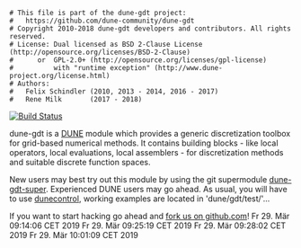 ```
# This file is part of the dune-gdt project:
#   https://github.com/dune-community/dune-gdt
# Copyright 2010-2018 dune-gdt developers and contributors. All rights reserved.
# License: Dual licensed as BSD 2-Clause License (http://opensource.org/licenses/BSD-2-Clause)
#      or  GPL-2.0+ (http://opensource.org/licenses/gpl-license)
#          with "runtime exception" (http://www.dune-project.org/license.html)
# Authors:
#   Felix Schindler (2010, 2013 - 2014, 2016 - 2017)
#   Rene Milk       (2017 - 2018)
```

[![Build Status](https://travis-ci.org/dune-community/dune-gdt.png?branch=master)](https://travis-ci.org/dune-community/dune-gdt)

dune-gdt is a [DUNE](http://www.dune-project.org/) module which provides a generic
discretization toolbox for grid-based numerical methods. It contains building blocks - like
local operators, local evaluations, local assemblers - for discretization methods and suitable
discrete function spaces.

New users may best try out this module by using the git supermodule
[dune-gdt-super](https://github.com/dune-community/dune-gdt-super). Experienced DUNE users
may go ahead. As usual, you will have to use
[dunecontrol](https://www.dune-project.org/doc/installation/), working examples are located
in 'dune/gdt/test/'...

If you want to start hacking go ahead and
[fork us on github.com](https://github.com/dune-community/dune-gdt/)!
Fr 29. Mär 09:14:06 CET 2019
Fr 29. Mär 09:25:19 CET 2019
Fr 29. Mär 09:28:02 CET 2019
Fr 29. Mär 10:01:09 CET 2019
